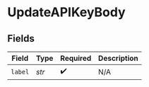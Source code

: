 # UpdateAPIKeyBody


## Fields

| Field              | Type               | Required           | Description        |
| ------------------ | ------------------ | ------------------ | ------------------ |
| `label`            | *str*              | :heavy_check_mark: | N/A                |